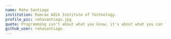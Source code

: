 ```yaml
---
name: Reha Santiago
institution: Ramrao Adik Institute of Technology.
profile_pic: rehasantiago.jpg
quote: Programming isn't about what you know; it's about what you can figure out.
github_user: rehasantiago
---
```

